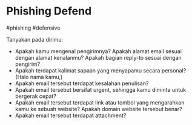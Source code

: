 # Phishing Defend
#phishing #defensive

Tanyakan pada dirimu:
- Apakah kamu mengenal pengirimnya? Apakah alamat email sesuai dengan alamat kenalanmu? Apakah bagian reply-to sesuai dengan pengirim?
- Apakah terdapat kalimat sapaan yang menyapamu secara personal? (Halo nama kamu,)
- Apakah email tersebut terdapat kesalahan penulisan?
- Apakah email tersebut bersifat urgent, sehingga kamu diminta untuk bergerak cepat?
- Apakah email tersebut terdapat link atau tombol yang mengarahkan kamu ke sebuah website? Apakah domain website tersebut benar?
- Apakah email tersebut terdapat attachment? 